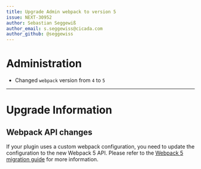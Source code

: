 ```yaml
---
title: Upgrade Admin webpack to version 5
issue: NEXT-30952
author: Sebastian Seggewiß
author_email: s.seggewiss@cicada.com
author_github: @seggewiss
---
```

# Administration
* Changed `webpack` version from `4` to `5`
___
# Upgrade Information
## Webpack API changes
If your plugin uses a custom webpack configuration, you need to update the configuration to the new Webpack 5 API.
Please refer to the [Webpack 5 migration guide](https://webpack.js.org/migrate/5/) for more information.
